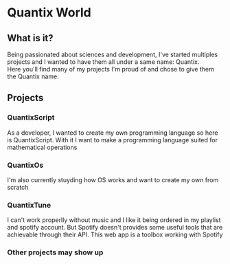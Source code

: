 # Quantix World
## What is it?
Being passionated about sciences and development, I've started multiples projects and I wanted to have them all under a same name: Quantix.  
Here you'll find many of my projects I'm proud of and chose to give them the Quantix name.

## Projects
### QuantixScript
As a developer, I wanted to create my own programming language so here is QuantixScript. With it I want to make a programming language suited for mathematical operations

### QuantixOs
I'm also currently stuyding how OS works and want to create my own from scratch

### QuantixTune
I can't work properlly without music and I like it being ordered in my playlist and spotify account. But Spotify doesn't provides some useful tools that are achievable through their API. This web app is a toolbox working with Spotify

### Other projects may show up
